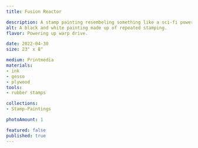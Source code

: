 ```yaml
---
title: Fusion Reactor

description: A stamp painting resembeling something like a sci-fi power reactor. 
alt: A black and white painting made up of repeated stamping.
flavor: Powering up warp drive.

date: 2022-04-30
size: 23" x 8"

medium: Printmedia
materials:
- ink
- gesso
- plywood
tools:
- rubber stamps

collections:
- Stamp-Paintings

photoAmount: 1

featured: false
published: true
---
```

